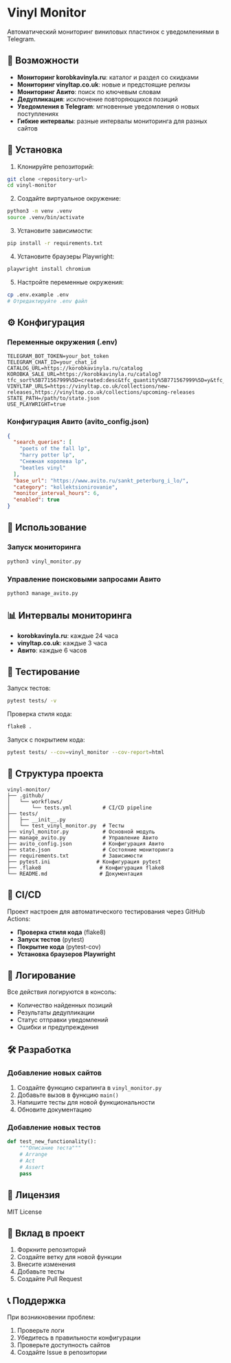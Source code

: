 # Vinyl Monitor

Автоматический мониторинг виниловых пластинок с уведомлениями в Telegram.

## 🎵 Возможности

- **Мониторинг korobkavinyla.ru**: каталог и раздел со скидками
- **Мониторинг vinyltap.co.uk**: новые и предстоящие релизы
- **Мониторинг Авито**: поиск по ключевым словам
- **Дедупликация**: исключение повторяющихся позиций
- **Уведомления в Telegram**: мгновенные уведомления о новых поступлениях
- **Гибкие интервалы**: разные интервалы мониторинга для разных сайтов

## 🚀 Установка

1. Клонируйте репозиторий:
```bash
git clone <repository-url>
cd vinyl-monitor
```

2. Создайте виртуальное окружение:
```bash
python3 -m venv .venv
source .venv/bin/activate
```

3. Установите зависимости:
```bash
pip install -r requirements.txt
```

4. Установите браузеры Playwright:
```bash
playwright install chromium
```

5. Настройте переменные окружения:
```bash
cp .env.example .env
# Отредактируйте .env файл
```

## ⚙️ Конфигурация

### Переменные окружения (.env)

```env
TELEGRAM_BOT_TOKEN=your_bot_token
TELEGRAM_CHAT_ID=your_chat_id
CATALOG_URL=https://korobkavinyla.ru/catalog
KOROBKA_SALE_URL=https://korobkavinyla.ru/catalog?tfc_sort%5B771567999%5D=created:desc&tfc_quantity%5B771567999%5D=y&tfc_storepartuid%5B771567999%5D=Sale&tfc_div=:::
VINYLTAP_URLS=https://vinyltap.co.uk/collections/new-releases,https://vinyltap.co.uk/collections/upcoming-releases
STATE_PATH=/path/to/state.json
USE_PLAYWRIGHT=true
```

### Конфигурация Авито (avito_config.json)

```json
{
  "search_queries": [
    "poets of the fall lp",
    "harry potter lp",
    "Снежная королева lp",
    "beatles vinyl"
  ],
  "base_url": "https://www.avito.ru/sankt_peterburg_i_lo/",
  "category": "kollektsionirovanie",
  "monitor_interval_hours": 6,
  "enabled": true
}
```

## 🎯 Использование

### Запуск мониторинга

```bash
python3 vinyl_monitor.py
```

### Управление поисковыми запросами Авито

```bash
python3 manage_avito.py
```

## 📊 Интервалы мониторинга

- **korobkavinyla.ru**: каждые 24 часа
- **vinyltap.co.uk**: каждые 3 часа
- **Авито**: каждые 6 часов

## 🧪 Тестирование

Запуск тестов:
```bash
pytest tests/ -v
```

Проверка стиля кода:
```bash
flake8 .
```

Запуск с покрытием кода:
```bash
pytest tests/ --cov=vinyl_monitor --cov-report=html
```

## 📁 Структура проекта

```
vinyl-monitor/
├── .github/
│   └── workflows/
│       └── tests.yml          # CI/CD pipeline
├── tests/
│   ├── __init__.py
│   └── test_vinyl_monitor.py  # Тесты
├── vinyl_monitor.py           # Основной модуль
├── manage_avito.py            # Управление Авито
├── avito_config.json          # Конфигурация Авито
├── state.json                 # Состояние мониторинга
├── requirements.txt           # Зависимости
├── pytest.ini               # Конфигурация pytest
├── .flake8                   # Конфигурация flake8
└── README.md                 # Документация
```

## 🔧 CI/CD

Проект настроен для автоматического тестирования через GitHub Actions:

- **Проверка стиля кода** (flake8)
- **Запуск тестов** (pytest)
- **Покрытие кода** (pytest-cov)
- **Установка браузеров Playwright**

## 📝 Логирование

Все действия логируются в консоль:
- Количество найденных позиций
- Результаты дедупликации
- Статус отправки уведомлений
- Ошибки и предупреждения

## 🛠️ Разработка

### Добавление новых сайтов

1. Создайте функцию скрапинга в `vinyl_monitor.py`
2. Добавьте вызов в функцию `main()`
3. Напишите тесты для новой функциональности
4. Обновите документацию

### Добавление новых тестов

```python
def test_new_functionality():
    """Описание теста"""
    # Arrange
    # Act
    # Assert
    pass
```

## 📄 Лицензия

MIT License

## 🤝 Вклад в проект

1. Форкните репозиторий
2. Создайте ветку для новой функции
3. Внесите изменения
4. Добавьте тесты
5. Создайте Pull Request

## 📞 Поддержка

При возникновении проблем:
1. Проверьте логи
2. Убедитесь в правильности конфигурации
3. Проверьте доступность сайтов
4. Создайте Issue в репозитории
